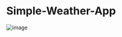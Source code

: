 # Simple-Weather-App
![image](https://user-images.githubusercontent.com/75296055/147099775-9189a928-d519-4641-aa87-a36d84eba8ca.png)
